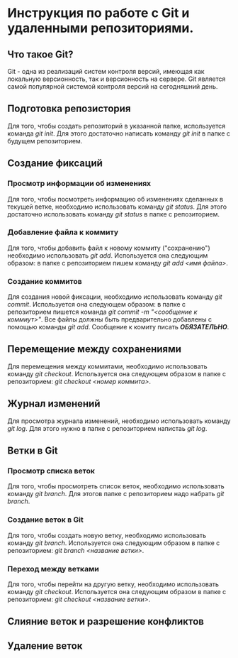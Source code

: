 # Инструкция по работе с Git и удаленными репозиториями.

## Что такое Git?

Git - одна из реализаций систем контроля версий, имеющая как локальную версионность, так и версионность на сервере. Git является самой популярной системой контроля версий на сегодняшний день.

## Подготовка репозистория

Для того, чтобы создать репозиторий в указанной папке, используется команда *git init*. Для этого достаточно написать команду *git init* в папке с будущем репозиторием.

## Создание фиксаций

### Просмотр информации об изменениях

Для того, чтобы посмотреть информацию об изменениях сделанных в текущей ветке, необходимо использовать команду *git status*. Для этого достаточно использовать команду *git status* в папке с репозиторием.

### Добавление файла к коммиту

Для того, чтобы добавить файл к новому коммиту ("сохранению") необходимо использовать *git add*. Используется она следующим образом: в папке с репозиторием пишем команду *git add <имя файла>*.

### Создание коммитов

Для создания новой фиксации, необходимо использовать команду *git commit*. Используется она следующем образом: в папке с репозиторием пишется команда *git commit -m "<сообщение к коммиут>"*. Все файлы должны быть предварительно добавлены с помощью команды *git add*. Сообщение к комиту писать ***ОБЯЗАТЕЛЬНО***.

## Перемещение между сохранениями

Для перемещения между коммитами, необходимо использовать команду *git checkout*. Используется она следующем образом в папке с репозиторием: *git checkout <номер коммита>*.

## Журнал изменений

Для просмотра журнала изменений, необходимо использовать команду *git log*. Для этого нужно в папке с репозиторием напистаь *git log*.

## Ветки в Git

### Просмотр списка веток

Для того, чтобы просмотреть список веток, необходимо использовать команду *git branch*. Для этогов папке с репозиторием надо набрать *git branch*.

### Создание веток в Git

Для того, чтобы создать новую ветку, необходимо использовать команду *git branch*. Используется она следующим образом в папке с репозиторием: *git branch <название ветки>*.

### Переход между ветками

Для того, чтобы перейти на другую ветку, необходимо использовать команду *git checkout*. Используется она следующим образом в папке с репозиторием: *git checkout <название ветки>*.

## Слияние веток и разрешение конфликтов

## Удаление веток
